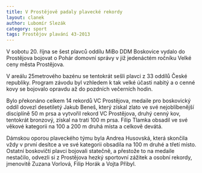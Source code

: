 ```yaml
---
title: V Prostějově padaly plavecké rekordy
layout: clanek
author: Lubomír Slezák
category: sport
tags: Prostějov plavání 43-2013
---
```


V sobotu 20. října se šest plavců oddílu MiBo DDM Boskovice vydalo do Prostějova bojovat o Pohár domovní správy v již jedenáctém ročníku Velké ceny města Prostějova. 

V areálu 25metrového bazénu se tentokrát sešli plavci z 33 oddílů České republiky. Program závodu byl vzhledem k tak velké účasti nabitý a o cenné kovy se bojovalo opravdu až do pozdních večerních hodin. 

Bylo překonáno celkem 14 rekordů VC Prostějova, medaile pro boskovický oddíl dovezl desetiletý Jakub Beneš, který získal zlato ve své nejoblíbenější disciplíně 50 m prsa a vytvořil rekord VC Prostějova, druhý cenný kov, tentokrát bronzový, získal na trati 100 m prsa. Filip Tlamka obsadil ve své věkové kategorii na 100 a 200 m druhá místa a celkově devátá. 

Dámskou oporou plaveckého týmu byla Andrea Husovská, která skončila vždy v první desítce a ve své kategorii obsadila na 100 m druhé a třetí místo. Ostatní boskovičtí plavci bojovali statečně, a přestože to na medaile nestačilo, odvezli si z Prostějova hezký sportovní zážitek a osobní rekordy, jmenovitě Zuzana Vorlová, Filip Horák a Vojta Přibyl.